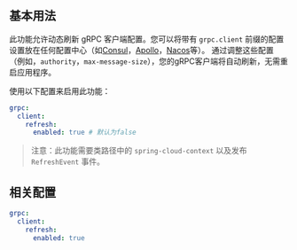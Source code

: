 ## 基本用法

此功能允许动态刷新 gRPC 客户端配置。您可以将带有 `grpc.client` 前缀的配置设置放在任何配置中心（如[Consul](https://github.com/hashicorp/consul)，[Apollo](https://github.com/apolloconfig/apollo)，[Nacos](https://github.com/alibaba/nacos)等）。
通过调整这些配置（例如，`authority`，`max-message-size`），您的gRPC客户端将自动刷新，无需重启应用程序。

使用以下配置来启用此功能：

```yaml
grpc:
  client:
    refresh:
      enabled: true # 默认为false
```

> 注意：此功能需要类路径中的 `spring-cloud-context` 以及发布 `RefreshEvent` 事件。

## 相关配置

```yaml
grpc:
  client:
    refresh:
      enabled: true
```
